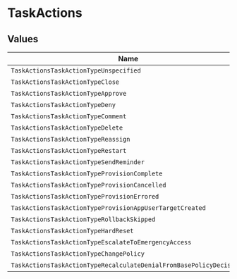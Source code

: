 # TaskActions


## Values

| Name                                                                | Value                                                               |
| ------------------------------------------------------------------- | ------------------------------------------------------------------- |
| `TaskActionsTaskActionTypeUnspecified`                              | TASK_ACTION_TYPE_UNSPECIFIED                                        |
| `TaskActionsTaskActionTypeClose`                                    | TASK_ACTION_TYPE_CLOSE                                              |
| `TaskActionsTaskActionTypeApprove`                                  | TASK_ACTION_TYPE_APPROVE                                            |
| `TaskActionsTaskActionTypeDeny`                                     | TASK_ACTION_TYPE_DENY                                               |
| `TaskActionsTaskActionTypeComment`                                  | TASK_ACTION_TYPE_COMMENT                                            |
| `TaskActionsTaskActionTypeDelete`                                   | TASK_ACTION_TYPE_DELETE                                             |
| `TaskActionsTaskActionTypeReassign`                                 | TASK_ACTION_TYPE_REASSIGN                                           |
| `TaskActionsTaskActionTypeRestart`                                  | TASK_ACTION_TYPE_RESTART                                            |
| `TaskActionsTaskActionTypeSendReminder`                             | TASK_ACTION_TYPE_SEND_REMINDER                                      |
| `TaskActionsTaskActionTypeProvisionComplete`                        | TASK_ACTION_TYPE_PROVISION_COMPLETE                                 |
| `TaskActionsTaskActionTypeProvisionCancelled`                       | TASK_ACTION_TYPE_PROVISION_CANCELLED                                |
| `TaskActionsTaskActionTypeProvisionErrored`                         | TASK_ACTION_TYPE_PROVISION_ERRORED                                  |
| `TaskActionsTaskActionTypeProvisionAppUserTargetCreated`            | TASK_ACTION_TYPE_PROVISION_APP_USER_TARGET_CREATED                  |
| `TaskActionsTaskActionTypeRollbackSkipped`                          | TASK_ACTION_TYPE_ROLLBACK_SKIPPED                                   |
| `TaskActionsTaskActionTypeHardReset`                                | TASK_ACTION_TYPE_HARD_RESET                                         |
| `TaskActionsTaskActionTypeEscalateToEmergencyAccess`                | TASK_ACTION_TYPE_ESCALATE_TO_EMERGENCY_ACCESS                       |
| `TaskActionsTaskActionTypeChangePolicy`                             | TASK_ACTION_TYPE_CHANGE_POLICY                                      |
| `TaskActionsTaskActionTypeRecalculateDenialFromBasePolicyDecisions` | TASK_ACTION_TYPE_RECALCULATE_DENIAL_FROM_BASE_POLICY_DECISIONS      |